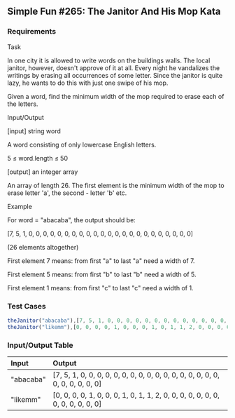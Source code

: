## Simple Fun #265: The Janitor And His Mop Kata

### Requirements 

Task

In one city it is allowed to write words on the buildings walls. The local janitor, however, doesn't approve of it at all. Every night he vandalizes the writings by erasing all occurrences of some letter. Since the janitor is quite lazy, he wants to do this with just one swipe of his mop.

Given a word, find the minimum width of the mop required to erase each of the letters.

Input/Output

[input] string word

A word consisting of only lowercase English letters.

5 ≤ word.length ≤ 50

[output] an integer array

An array of length 26. The first element is the minimum width of the mop to erase letter 'a', the second - letter 'b' etc.

Example

For word = "abacaba", the output should be:

[7, 5, 1, 0, 0, 0, 0, 0, 0, 0, 0, 0, 0, 0, 0, 0, 0, 0, 0, 0, 0, 0, 0, 0, 0, 0]

(26 elements altogether)

First element 7 means: from first "a" to last "a" need a width of 7.

First element 5 means: from first "b" to last "b" need a width of 5.

First element 1 means: from first "c" to last "c" need a width of 1.

### Test Cases

```JavaScript
theJanitor("abacaba"),[7, 5, 1, 0, 0, 0, 0, 0, 0, 0, 0, 0, 0, 0, 0, 0, 0, 0, 0, 0, 0, 0, 0, 0, 0, 0]
theJanitor("likemm"),[0, 0, 0, 0, 1, 0, 0, 0, 1, 0, 1, 1, 2, 0, 0, 0, 0, 0, 0, 0, 0, 0, 0, 0, 0, 0]
```

### Input/Output Table

| Input                                              | Output |
| :------------------------------------------------- | :----- |
| "abacaba"         | [7, 5, 1, 0, 0, 0, 0, 0, 0, 0, 0, 0, 0, 0, 0, 0, 0, 0, 0, 0, 0, 0, 0, 0, 0, 0]  |
| "likemm" | [0, 0, 0, 0, 1, 0, 0, 0, 1, 0, 1, 1, 2, 0, 0, 0, 0, 0, 0, 0, 0, 0, 0, 0, 0, 0]   |

